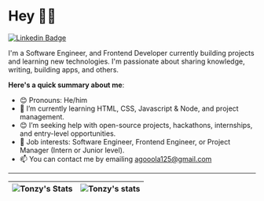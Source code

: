 # Hey 👋🏾

[![Linkedin Badge](https://img.shields.io/badge/-Tonzy-blue?style=for-the-badge&logo=Linkedin&logoColor=white&link=https://www.linkedin.com/in/agboola-anthony-53b05a243/target="blank"/)](https://www.linkedin.com/in/agboola-anthony-53b05a243/)

I'm a Software Engineer, and Frontend Developer currently building projects and learning new technologies. I'm passionate about sharing knowledge, writing, building apps, and others.

**Here's a quick summary about me**:

- 😊 Pronouns: He/him
- 🌱 I’m currently learning HTML, CSS, Javascript & Node, and project management.
- 😊 I’m seeking help with open-source projects, hackathons, internships, and entry-level opportunities.
- 💼 Job interests: Software Engineer, Frontend Engineer, or Project Manager (Intern or Junior level).
- 📫 You can contact me by emailing agooola125@gmail.com

---


| <img align="center" src="https://github-readme-stats.vercel.app/api?username=Tonzy0&show_icons=true&include_all_commits=true&hide_border=true" alt="Tonzy's Stats" /> | <img align="center" src="https://github-readme-stats.vercel.app/api/top-langs/?username=Tonzy0&langs_count=8&layout=compact&hide_border=true" alt="Tonzy's stats" /> |
| ------------- | ------------- |
